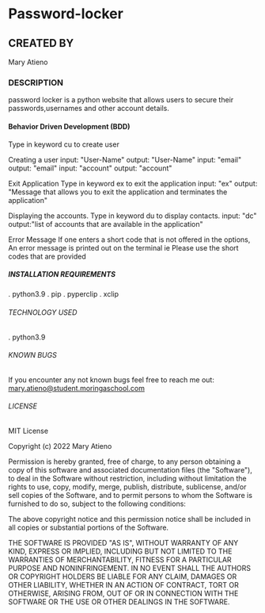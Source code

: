 # Password-locker

## CREATED BY

Mary Atieno

### DESCRIPTION

password locker is a python website that allows users to secure their passwords,usernames and other account details.

#### Behavior Driven Development (BDD)

Type in keyword cu to create user

Creating a user
input: "User-Name" output: "User-Name" input: "email" output: "email" input: "account" output: "account"

Exit Application
Type in keyword ex to exit the application input: "ex" output: "Message that allows you to exit the application and terminates the application"

Displaying the accounts.
Type in keyword du to display contacts. input: "dc" output:"list of accounts that are available in the application"

Error Message
If one enters a short code that is not offered in the options, An error message is printed out on the terminal ie Please use the short codes that are provided

##### INSTALLATION REQUIREMENTS

. python3.9
. pip
. pyperclip
. xclip

###### TECHNOLOGY USED

. python3.9

###### KNOWN BUGS

If you encounter any not known bugs feel free to reach me out: mary.atieno@student.moringaschool.com

###### LICENSE

MIT License

Copyright (c) 2022 Mary Atieno

Permission is hereby granted, free of charge, to any person obtaining a copy
of this software and associated documentation files (the "Software"), to deal
in the Software without restriction, including without limitation the rights
to use, copy, modify, merge, publish, distribute, sublicense, and/or sell
copies of the Software, and to permit persons to whom the Software is
furnished to do so, subject to the following conditions:

The above copyright notice and this permission notice shall be included in all
copies or substantial portions of the Software.

THE SOFTWARE IS PROVIDED "AS IS", WITHOUT WARRANTY OF ANY KIND, EXPRESS OR
IMPLIED, INCLUDING BUT NOT LIMITED TO THE WARRANTIES OF MERCHANTABILITY,
FITNESS FOR A PARTICULAR PURPOSE AND NONINFRINGEMENT. IN NO EVENT SHALL THE
AUTHORS OR COPYRIGHT HOLDERS BE LIABLE FOR ANY CLAIM, DAMAGES OR OTHER
LIABILITY, WHETHER IN AN ACTION OF CONTRACT, TORT OR OTHERWISE, ARISING FROM,
OUT OF OR IN CONNECTION WITH THE SOFTWARE OR THE USE OR OTHER DEALINGS IN THE
SOFTWARE.
